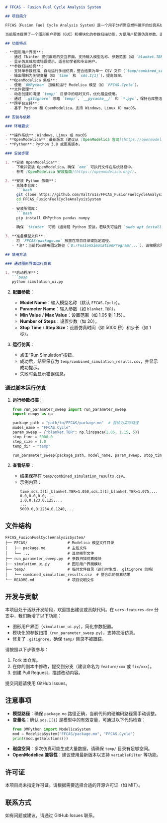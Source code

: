 ```markdown
# FFCAS - Fusion Fuel Cycle Analysis System

## 项目简介

FFCAS（Fusion Fuel Cycle Analysis System）是一个用于分析聚变燃料循环的仿真系统，基于 OpenModelica 平台开发。该项目旨在通过建模和仿真，研究聚变反应堆燃料循环的动态行为，特别关注参数（如 `blanket.TBR`）对系统性能的影响。

当前版本提供了一个图形用户界面（GUI）和模块化的参数扫描功能，方便用户配置仿真参数、运行多次仿真并分析结果。

## 功能特点

- **图形用户界面**：
  - 通过 Tkinter 提供直观的交互界面，支持输入模型名称、参数范围（如 `blanket.TBR`）、仿真时间和步长。
  - 显示仿真成功或错误提示，适合初学者和专业用户。
- **参数扫描仿真**：
  - 支持单参数扫描，自动运行多组仿真，整合结果为单一 CSV 文件（`temp/combined_simulation_results.csv`）。
  - 输出限制为关键变量（如 `time` 和 `sds.I[1]`），提高效率。
- **OpenModelica 集成**：
  - 使用 `OMPython` 加载和运行 Modelica 模型（如 `FFCAS.Cycle`）。
- **文件管理**：
  - 动态创建和清理 `temp/` 目录中的临时文件，优化磁盘使用。
  - 通过 `.gitignore` 忽略 `temp/`、`__pycache__/` 和 `*.pyc`，保持仓库整洁。
- **跨平台支持**：
  - 基于 Python 和 OpenModelica，支持 Windows、Linux 和 macOS。

## 安装与依赖

### 环境要求

- **操作系统**：Windows、Linux 或 macOS
- **OpenModelica**：最新版本（建议从 [OpenModelica 官网](https://openmodelica.org/) 下载）。
- **Python**：Python 3.8 或更高版本。

### 安装步骤

1. **安装 OpenModelica**：
   - 下载并安装 OpenModelica，确保 `omc` 可执行文件在系统路径中。
   - 参考 [OpenModelica 安装指南](https://openmodelica.org/).

2. **安装 Python 依赖**：
   - 克隆本仓库：
     ```bash
     git clone https://github.com/Valtro1s/FFCAS_FusionFuelCycleAnalysisSystem.git
     cd FFCAS_FusionFuelCycleAnalysisSystem
     ```
   - 安装所需库：
     ```bash
     pip install OMPython pandas numpy
     ```
   - 确保 `tkinter` 可用（通常随 Python 安装，若缺失可运行 `sudo apt install python3-tk` 或类似命令）。

3. **准备模型文件**：
   - 将 `FFCAS/package.mo` 放置在项目目录或指定路径。
   - *注*：当前代码使用固定路径（`D:/FusionSimulationProgram/...`），请根据实际环境调整。

## 使用方法

### 通过图形界面运行仿真

1. **启动程序**：
   ```bash
   python simulation_ui.py
   ```

2. **配置参数**：
   - **Model Name**：输入模型名称（默认 `FFCAS.Cycle`）。
   - **Parameter Name**：输入参数（如 `blanket.TBR`）。
   - **Min Value** / **Max Value**：设置范围（如 1.05 到 1.15）。
   - **Number of Steps**：设置步数（如 20）。
   - **Stop Time** / **Step Size**：设置仿真时间（如 5000 秒）和步长（如 1 秒）。

3. **运行仿真**：
   - 点击“Run Simulation”按钮。
   - 成功后，结果保存为 `temp/combined_simulation_results.csv`，并显示成功提示。
   - 失败时会显示错误信息。

### 通过脚本运行仿真

1. **运行参数扫描**：
   ```python
   from run_parameter_sweep import run_parameter_sweep
   import numpy as np

   package_path = "path/to/FFCAS/package.mo"  # 替换为实际路径
   model_name = "FFCAS.Cycle"
   param_sweep = {"blanket.TBR": np.linspace(1.05, 1.15, 5)}
   stop_time = 5000.0
   step_size = 1.0
   temp_dir = "temp"

   run_parameter_sweep(package_path, model_name, param_sweep, stop_time, step_size, temp_dir)
   ```

2. **查看结果**：
   - 结果保存在 `temp/combined_simulation_results.csv`。
   - 示例内容：
     ```
     time,sds.I[1]_blanket.TBR=1.050,sds.I[1]_blanket.TBR=1.075,...
     0.0,0.0,0.0,...
     1.0,0.123,0.125,...
     ...
     5000.0,0.1234,0.1240,...
     ```

## 文件结构

```
FFCAS_FusionFuelCycleAnalysisSystem/
├── FFCAS/                  # Modelica 模型文件目录
│   ├── package.mo          # 主包文件
│   └── ...                 # 其他模型文件
├── run_parameter_sweep.py  # 参数扫描仿真模块
├── simulation_ui.py        # 图形用户界面模块
├── temp/                   # 临时文件目录（运行时生成，.gitignore 忽略）
│   └── combined_simulation_results.csv  # 整合后的仿真结果
└── README.md               # 项目说明文件
```

## 开发与贡献

本项目处于活跃开发阶段，欢迎提出建议或贡献代码。在 `uers-features-dev` 分支中，我们新增了以下功能：
- 图形用户界面（`simulation_ui.py`），简化参数配置。
- 模块化的参数扫描（`run_parameter_sweep.py`），支持灵活仿真。
- 修复了 `.gitignore`，确保 `temp/` 目录不被跟踪。

请按照以下步骤参与：
1. Fork 本仓库。
2. 在你的副本中修改，提交到分支（建议命名为 `feature/xxx` 或 `fix/xxx`）。
3. 创建 Pull Request，描述改动内容。

提交问题请使用 GitHub Issues。

## 注意事项

- **模型路径**：确保 `package.mo` 路径正确，当前代码的硬编码路径需手动调整。
- **变量名**：确认 `sds.I[1]` 是模型中的有效变量，可通过以下代码检查：
  ```python
  from OMPython import ModelicaSystem
  mod = ModelicaSystem("FFCAS/package.mo", "FFCAS.Cycle")
  print(mod.getSolutions())
  ```
- **磁盘空间**：多次仿真可能生成大量数据，请确保 `temp/` 目录有足够空间。
- **OpenModelica 兼容性**：建议使用最新版本以支持 `variableFilter` 等功能。

## 许可证

本项目尚未指定许可证。请根据需要选择合适的开源许可证（如 MIT）。

## 联系方式

如有问题或建议，请通过 GitHub Issues 联系。
```
